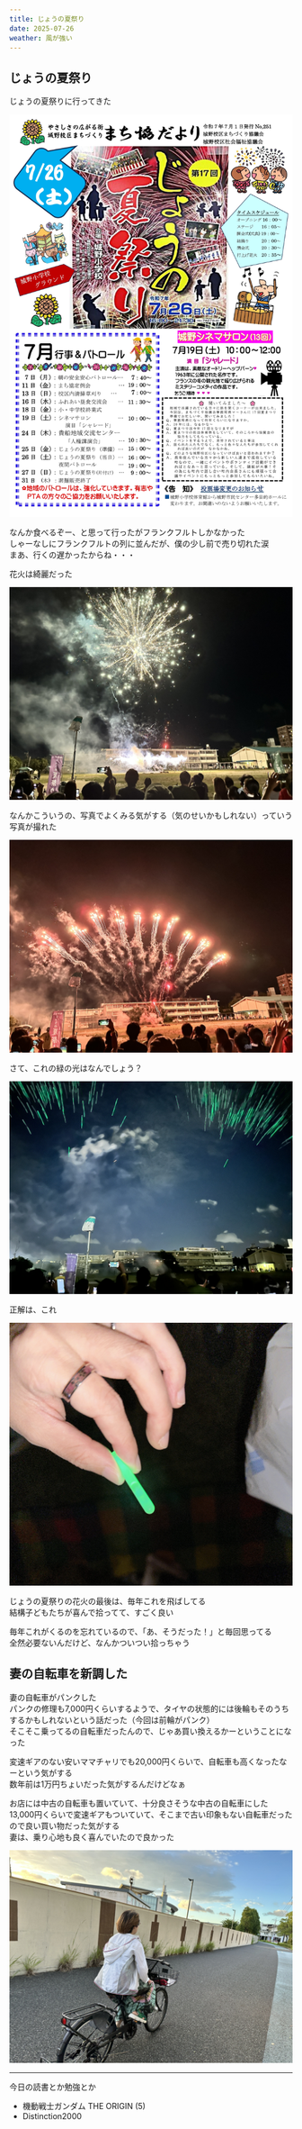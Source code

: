 ```yaml
---
title: じょうの夏祭り
date: 2025-07-26
weather: 風が強い
---
```

## じょうの夏祭り
じょうの夏祭りに行ってきた

![Image](../../assets/diary-20250726230248.jpg)

なんか食べるぞー、と思って行ったがフランクフルトしかなかった  
しゃーなしにフランクフルトの列に並んだが、僕の少し前で売り切れた涙  
まあ、行くの遅かったからね・・・

花火は綺麗だった

![Image](../../assets/diary-20250726230434.jpeg)

なんかこういうの、写真でよくみる気がする（気のせいかもしれない）っていう写真が撮れた

![Image](../../assets/diary-20250726230522.jpeg)

さて、これの緑の光はなんでしょう？

![Image](../../assets/diary-20250726230543.jpeg)

正解は、これ

![Image](../../assets/diary-20250726230710.jpeg)

じょうの夏祭りの花火の最後は、毎年これを飛ばしてる  
結構子どもたちが喜んで拾ってて、すごく良い

毎年これがくるのを忘れているので、「あ、そうだった！」と毎回思ってる  
全然必要ないんだけど、なんかついつい拾っちゃう

## 妻の自転車を新調した

妻の自転車がパンクした  
パンクの修理も7,000円くらいするようで、タイヤの状態的には後輪もそのうちするかもしれないという話だった（今回は前輪がパンク）  
そこそこ乗ってるの自転車だったんので、じゃあ買い換えるかーということになった

変速ギアのない安いママチャリでも20,000円くらいで、自転車も高くなったなーという気がする  
数年前は1万円ちょいだった気がするんだけどなぁ

お店には中古の自転車も置いていて、十分良さそうな中古の自転車にした  
13,000円くらいで変速ギアもついていて、そこまで古い印象もない自転車だったので良い買い物だった気がする  
妻は、乗り心地も良く喜んでいたので良かった

![Image](../../assets/diary-20250726231458.jpeg)

---

今日の読書とか勉強とか
- 機動戦士ガンダム THE ORIGIN (5)
- Distinction2000
